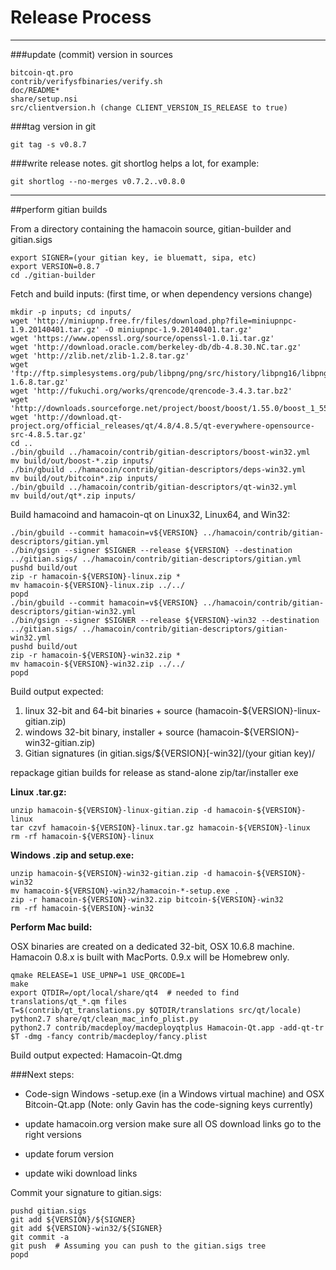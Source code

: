 Release Process
====================

* * *

###update (commit) version in sources


	bitcoin-qt.pro
	contrib/verifysfbinaries/verify.sh
	doc/README*
	share/setup.nsi
	src/clientversion.h (change CLIENT_VERSION_IS_RELEASE to true)

###tag version in git

	git tag -s v0.8.7

###write release notes. git shortlog helps a lot, for example:

	git shortlog --no-merges v0.7.2..v0.8.0

* * *

##perform gitian builds

 From a directory containing the hamacoin source, gitian-builder and gitian.sigs
  
	export SIGNER=(your gitian key, ie bluematt, sipa, etc)
	export VERSION=0.8.7
	cd ./gitian-builder

 Fetch and build inputs: (first time, or when dependency versions change)

	mkdir -p inputs; cd inputs/
	wget 'http://miniupnp.free.fr/files/download.php?file=miniupnpc-1.9.20140401.tar.gz' -O miniupnpc-1.9.20140401.tar.gz'
	wget 'https://www.openssl.org/source/openssl-1.0.1i.tar.gz'
	wget 'http://download.oracle.com/berkeley-db/db-4.8.30.NC.tar.gz'
	wget 'http://zlib.net/zlib-1.2.8.tar.gz'
	wget 'ftp://ftp.simplesystems.org/pub/libpng/png/src/history/libpng16/libpng-1.6.8.tar.gz'
	wget 'http://fukuchi.org/works/qrencode/qrencode-3.4.3.tar.bz2'
	wget 'http://downloads.sourceforge.net/project/boost/boost/1.55.0/boost_1_55_0.tar.bz2'
	wget 'http://download.qt-project.org/official_releases/qt/4.8/4.8.5/qt-everywhere-opensource-src-4.8.5.tar.gz'
	cd ..
	./bin/gbuild ../hamacoin/contrib/gitian-descriptors/boost-win32.yml
	mv build/out/boost-*.zip inputs/
	./bin/gbuild ../hamacoin/contrib/gitian-descriptors/deps-win32.yml
	mv build/out/bitcoin*.zip inputs/
	./bin/gbuild ../hamacoin/contrib/gitian-descriptors/qt-win32.yml
	mv build/out/qt*.zip inputs/

 Build hamacoind and hamacoin-qt on Linux32, Linux64, and Win32:
  
	./bin/gbuild --commit hamacoin=v${VERSION} ../hamacoin/contrib/gitian-descriptors/gitian.yml
	./bin/gsign --signer $SIGNER --release ${VERSION} --destination ../gitian.sigs/ ../hamacoin/contrib/gitian-descriptors/gitian.yml
	pushd build/out
	zip -r hamacoin-${VERSION}-linux.zip *
	mv hamacoin-${VERSION}-linux.zip ../../
	popd
	./bin/gbuild --commit hamacoin=v${VERSION} ../hamacoin/contrib/gitian-descriptors/gitian-win32.yml
	./bin/gsign --signer $SIGNER --release ${VERSION}-win32 --destination ../gitian.sigs/ ../hamacoin/contrib/gitian-descriptors/gitian-win32.yml
	pushd build/out
	zip -r hamacoin-${VERSION}-win32.zip *
	mv hamacoin-${VERSION}-win32.zip ../../
	popd

  Build output expected:

  1. linux 32-bit and 64-bit binaries + source (hamacoin-${VERSION}-linux-gitian.zip)
  2. windows 32-bit binary, installer + source (hamacoin-${VERSION}-win32-gitian.zip)
  3. Gitian signatures (in gitian.sigs/${VERSION}[-win32]/(your gitian key)/

repackage gitian builds for release as stand-alone zip/tar/installer exe

**Linux .tar.gz:**

	unzip hamacoin-${VERSION}-linux-gitian.zip -d hamacoin-${VERSION}-linux
	tar czvf hamacoin-${VERSION}-linux.tar.gz hamacoin-${VERSION}-linux
	rm -rf hamacoin-${VERSION}-linux

**Windows .zip and setup.exe:**

	unzip hamacoin-${VERSION}-win32-gitian.zip -d hamacoin-${VERSION}-win32
	mv hamacoin-${VERSION}-win32/hamacoin-*-setup.exe .
	zip -r hamacoin-${VERSION}-win32.zip bitcoin-${VERSION}-win32
	rm -rf hamacoin-${VERSION}-win32

**Perform Mac build:**

  OSX binaries are created on a dedicated 32-bit, OSX 10.6.8 machine.
  Hamacoin 0.8.x is built with MacPorts.  0.9.x will be Homebrew only.

	qmake RELEASE=1 USE_UPNP=1 USE_QRCODE=1
	make
	export QTDIR=/opt/local/share/qt4  # needed to find translations/qt_*.qm files
	T=$(contrib/qt_translations.py $QTDIR/translations src/qt/locale)
	python2.7 share/qt/clean_mac_info_plist.py
	python2.7 contrib/macdeploy/macdeployqtplus Hamacoin-Qt.app -add-qt-tr $T -dmg -fancy contrib/macdeploy/fancy.plist

 Build output expected: Hamacoin-Qt.dmg

###Next steps:

* Code-sign Windows -setup.exe (in a Windows virtual machine) and
  OSX Bitcoin-Qt.app (Note: only Gavin has the code-signing keys currently)

* update hamacoin.org version
  make sure all OS download links go to the right versions

* update forum version

* update wiki download links

Commit your signature to gitian.sigs:

	pushd gitian.sigs
	git add ${VERSION}/${SIGNER}
	git add ${VERSION}-win32/${SIGNER}
	git commit -a
	git push  # Assuming you can push to the gitian.sigs tree
	popd

